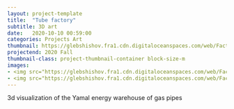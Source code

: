 ```yaml
---
layout: project-template
title:  "Tube factory"
subtitle: 3D art
date:   2020-10-10 00:59:00
categories: Projects Art
thumbnail: https://glebshishov.fra1.cdn.digitaloceanspaces.com/web/Factory-tube/Factory-tube-thumbnail.png
projectend: 2020 Fall
thumbnail-class: project-thumbnail-container block-size-m
images:
- <img src="https://glebshishov.fra1.cdn.digitaloceanspaces.com/web/Factory-tube/Factor-tube-1.jpg" class="project-img-parameters img-size-full" alt="Factory-Tube-1">
- <img src="https://glebshishov.fra1.cdn.digitaloceanspaces.com/web/Factory-tube/Factor-tube-2.jpg" class="project-img-parameters img-size-full" alt="Factory-Tube-1">
---
```

3d visualization of the Yamal energy warehouse of gas pipes